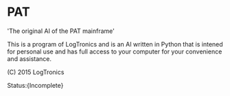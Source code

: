 # PAT
'The original AI of the PAT mainframe'

This is a program of LogTronics and is an AI written in Python that is intened for personal use and has full access to your computer for your convenience and assistance.

(C) 2015 LogTronics

Status:{Incomplete}  
